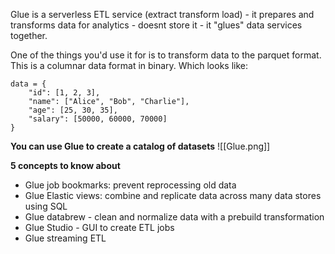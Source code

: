 Glue is a serverless ETL service (extract transform load) - it prepares and transforms data for analytics - doesnt store it - it "glues" data services together.

One of the things you'd use it for is to transform data to the parquet format. This is a columnar data format in binary. Which looks like: 
```
data = {
	"id": [1, 2, 3],
	"name": ["Alice", "Bob", "Charlie"],
	"age": [25, 30, 35],
	"salary": [50000, 60000, 70000] 
}
```

**You can use Glue to create a catalog of datasets**
![[Glue.png]]

**5 concepts to know about**
- Glue job bookmarks: prevent reprocessing old data
- Glue Elastic views: combine and replicate data across many data stores using SQL
- Glue databrew - clean and normalize data with a prebuild transformation
- Glue Studio - GUI to create ETL jobs
- Glue streaming ETL